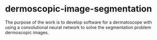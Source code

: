# dermoscopic-image-segmentation
The purpose of the work is to develop software for a dermatoscope with using a convolutional neural network to solve the segmentation problem dermoscopic images.
